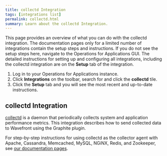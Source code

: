 ```yaml
---
title: collectd Integration
tags: [integrations list]
permalink: collectd.html
summary: Learn about the collectd Integration.
---
```


This page provides an overview of what you can do with the collectd integration. The documentation pages only for a limited number of integrations contain the setup steps and instructions. If you do not see the setup steps here, navigate to the Operations for Applications GUI. The detailed instructions for setting up and configuring all integrations, including the collectd integration are on the **Setup** tab of the integration.

1. Log in to your Operations for Applications instance. 
2. Click **Integrations** on the toolbar, search for and click the **collectd** tile. 
3. Click the **Setup** tab and you will see the most recent and up-to-date instructions.

## collectd Integration

[collectd](https://collectd.org/) is a daemon that periodically collects system and application performance metrics. This integration describes how to send collected data to Wavefront using the Graphite plugin.

For step-by-step instructions for using collectd as the collector agent with Apache, Cassandra, Memcached, MySQL, NGiNX, Redis, and Zookeeper, see [our documentation pages](https://docs.wavefront.com/integrations_collectd.html). 




